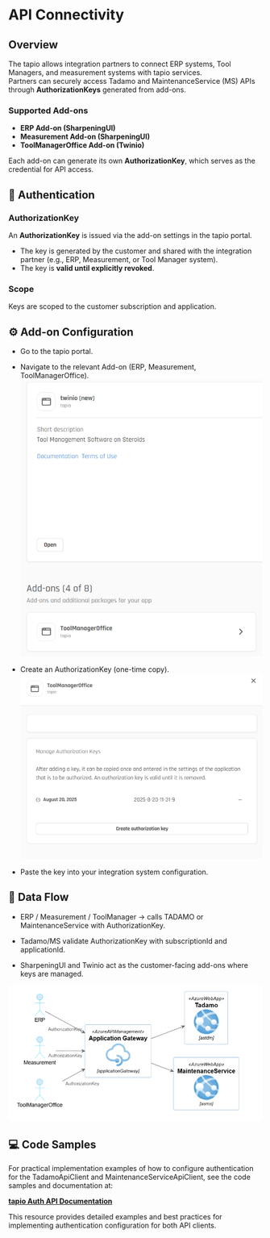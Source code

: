 # API Connectivity

## Overview
The tapio allows integration partners to connect ERP systems, Tool Managers, and measurement systems with tapio services.  
Partners can securely access Tadamo and MaintenanceService (MS) APIs through **AuthorizationKeys** generated from add-ons.

### Supported Add-ons
- **ERP Add-on (SharpeningUI)**  
- **Measurement Add-on (SharpeningUI)**  
- **ToolManagerOffice Add-on (Twinio)**  

Each add-on can generate its own **AuthorizationKey**, which serves as the credential for API access.

## 🔑 Authentication

### AuthorizationKey

An **AuthorizationKey** is issued via the add-on settings in the tapio portal.  
- The key is generated by the customer and shared with the integration partner (e.g., ERP, Measurement, or Tool Manager system).
- The key is **valid until explicitly revoked**.

### Scope

Keys are scoped to the customer subscription and application.

## ⚙️ Add-on Configuration

- Go to the tapio portal.

- Navigate to the relevant Add-on (ERP, Measurement, ToolManagerOffice).
![Choose Add-on](./assets/choose-addon.png)

- Create an AuthorizationKey (one-time copy).
![Create key](./assets/create-key.png)

- Paste the key into your integration system configuration.

## 🔄 Data Flow

- ERP / Measurement / ToolManager → calls TADAMO or MaintenanceService with AuthorizationKey.

- Tadamo/MS validate AuthorizationKey with subscriptionId and applicationId.

- SharpeningUI and Twinio act as the customer-facing add-ons where keys are managed.

![Data Flow](./assets/dataflow.png)



## 💻 Code Samples

For practical implementation examples of how to configure authentication for the TadamoApiClient and MaintenanceServiceApiClient, see the code samples and documentation at:

**[tapio Auth API Documentation](https://tapioone.github.io/tapio-auth-api/)**

This resource provides detailed examples and best practices for implementing authentication configuration for both API clients.